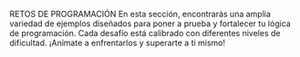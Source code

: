 RETOS DE PROGRAMACIÓN
En esta sección, encontrarás una amplia variedad de ejemplos diseñados para poner a prueba y fortalecer tu lógica de programación. Cada desafío está calibrado con diferentes niveles de dificultad. ¡Anímate a enfrentarlos y superarte a ti mismo!
